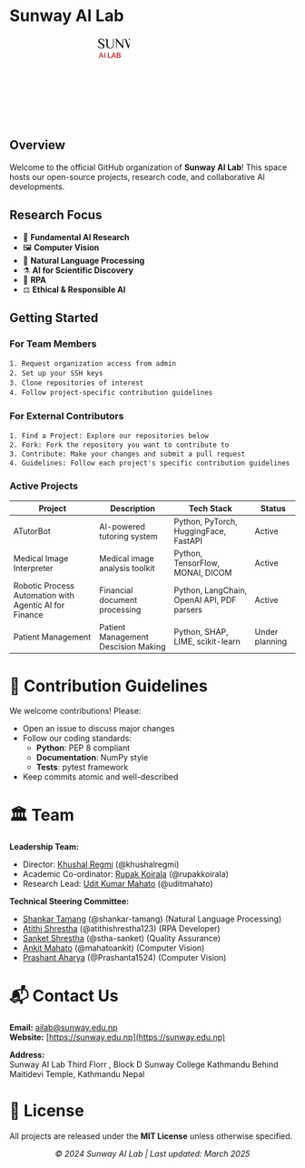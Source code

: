 # Sunway AI Lab

<div style="width: 200px; height: 150px; overflow: hidden; margin: 0 auto;">
    <img 
        src="SUNWAY_AI_LAB.png" 
        alt="Sunway AI Lab Logo" 
        style="width: 30%; height: 30%; object-fit: cover; object-position: center 70%;"
    />
</div>

## Overview

Welcome to the official GitHub organization of **Sunway AI Lab**! This space hosts our open-source projects, research code, and collaborative AI developments.

## Research Focus

- 🔬 **Fundamental AI Research**
- 🖼️ **Computer Vision**
- 📝 **Natural Language Processing**
- ⚗️ **AI for Scientific Discovery**
- 🤖 **RPA**
- ⚖️ **Ethical & Responsible AI**

## Getting Started

### For Team Members

```bash
1. Request organization access from admin
2. Set up your SSH keys
3. Clone repositories of interest
4. Follow project-specific contribution guidelines
```
### For External Contributors
```
1. Find a Project: Explore our repositories below
2. Fork: Fork the repository you want to contribute to
3. Contribute: Make your changes and submit a pull request
4. Guidelines: Follow each project's specific contribution guidelines
```

### Active Projects

| Project                                  | Description                           | Tech Stack                          | Status  |
|------------------------------------------|---------------------------------------|-------------------------------------|---------|
| ATutorBot                                | AI-powered tutoring system            | Python, PyTorch, HuggingFace, FastAPI | Active  |
| Medical Image Interpreter                | Medical image analysis toolkit        | Python, TensorFlow, MONAI, DICOM    | Active  |
| Robotic Process Automation with Agentic AI for Finance | Financial document processing | Python, LangChain, OpenAI API, PDF parsers | Active  |
| Patient Management              | Patient Management Descision Making        | Python, SHAP, LIME, scikit-learn    | Under planning    |

# 📜 Contribution Guidelines

We welcome contributions! Please:

- Open an issue to discuss major changes
- Follow our coding standards:
  - **Python**: PEP 8 compliant
  - **Documentation**: NumPy style
  - **Tests**: pytest framework
- Keep commits atomic and well-described

# 🏛️ Team

**Leadership Team:**
- Director: [Khushal Regmi](https://github.com/khushalregmi) (@khushalregmi)
- Academic Co-ordinator: [Rupak Koirala](https://github.com/rupakkoirala) (@rupakkoirala)
- Research Lead: [Udit Kumar Mahato](https://github.com/uditmahato) (@uditmahato)

**Technical Steering Committee:**
- [Shankar Tamang](https://github.com/shankar-tamang) (@shankar-tamang) (Natural Language Processing)
- [Atithi Shrestha](https://github.com/atithishrestha123) (@atithishrestha123) (RPA Developer)
- [Sanket Shrestha](https://github.com/stha-sanket) (@stha-sanket) (Quality Assurance)
- [Ankit Mahato](https://github.com/mahatoankit) (@mahatoankit) (Computer Vision)
- [Prashant Aharya](https://github.com/Prashanta1524) (@Prashanta1524) (Computer Vision)

# 📬 Contact Us

**Email:** [ailab@sunway.edu.np](mailto:ailab@sunway.edu.np)  
**Website:** [https://sunway.edu.np](https://sunway.edu.np)  

**Address:**  
Sunway AI Lab
Third Florr , Block D
Sunway College Kathmandu
Behind Maitidevi Temple,
Kathmandu Nepal

# 📄 License

All projects are released under the **MIT License** unless otherwise specified.

<div align="center">
  <em>© 2024 Sunway AI Lab | Last updated: March 2025</em>
</div>
